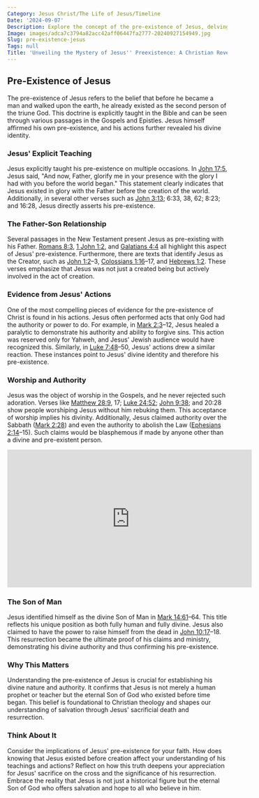 ```yaml
---
Category: Jesus Christ/The Life of Jesus/Timeline
Date: '2024-09-07'
Description: Explore the concept of the pre-existence of Jesus, delving into theological perspectives on His existence before His earthly life. Discover the significance and implications of this belief in Christian faith.
Image: images/adca7c3794a82acc42aff06447fa2777-20240927154949.jpg
Slug: pre-existence-jesus
Tags: null
Title: 'Unveiling the Mystery of Jesus'' Preexistence: A Christian Revelation'
---
```


## Pre-Existence of Jesus

The pre-existence of Jesus refers to the belief that before he became a man and walked upon the earth, he already existed as the second person of the triune God. This doctrine is explicitly taught in the Bible and can be seen through various passages in the Gospels and Epistles. Jesus himself affirmed his own pre-existence, and his actions further revealed his divine identity.

### Jesus' Explicit Teaching

Jesus explicitly taught his pre-existence on multiple occasions. In [John 17:5](https://www.bibleref.com/John/17/John-17-5.html), Jesus said, "And now, Father, glorify me in your presence with the glory I had with you before the world began." This statement clearly indicates that Jesus existed in glory with the Father before the creation of the world. Additionally, in several other verses such as [John 3:13](https://www.bibleref.com/John/3/John-3-13.html); 6:33, 38, 62; 8:23; and 16:28, Jesus directly asserts his pre-existence.

### The Father-Son Relationship

Several passages in the New Testament present Jesus as pre-existing with his Father. [Romans 8:3](https://www.bibleref.com/Romans/8/Romans-8-3.html), [1 John 1:2](https://www.bibleref.com/1-John/1/1-John-1-2.html), and [Galatians 4:4](https://www.bibleref.com/Galatians/4/Galatians-4-4.html) all highlight this aspect of Jesus' pre-existence. Furthermore, there are texts that identify Jesus as the Creator, such as [John 1:2](https://www.bibleref.com/John/1/John-1-2.html)–3, [Colossians 1:16](https://www.bibleref.com/Colossians/1/Colossians-1-16.html)–17, and [Hebrews 1:2](https://www.bibleref.com/Hebrews/1/Hebrews-1-2.html). These verses emphasize that Jesus was not just a created being but actively involved in the act of creation.

### Evidence from Jesus' Actions

One of the most compelling pieces of evidence for the pre-existence of Christ is found in his actions. Jesus often performed acts that only God had the authority or power to do. For example, in [Mark 2:3](https://www.bibleref.com/Mark/2/Mark-2-3.html)–12, Jesus healed a paralytic to demonstrate his authority and ability to forgive sins. This action was reserved only for Yahweh, and Jesus' Jewish audience would have recognized this. Similarly, in [Luke 7:48](https://www.bibleref.com/Luke/7/Luke-7-48.html)–50, Jesus' actions drew a similar reaction. These instances point to Jesus' divine identity and therefore his pre-existence.

### Worship and Authority

Jesus was the object of worship in the Gospels, and he never rejected such adoration. Verses like [Matthew 28:9](https://www.bibleref.com/Matthew/28/Matthew-28-9.html), 17; [Luke 24:52](https://www.bibleref.com/Luke/24/Luke-24-52.html); [John 9:38](https://www.bibleref.com/John/9/John-9-38.html); and 20:28 show people worshiping Jesus without him rebuking them. This acceptance of worship implies his divinity. Additionally, Jesus claimed authority over the Sabbath ([Mark 2:28](https://www.bibleref.com/Mark/2/Mark-2-28.html)) and even the authority to abolish the Law ([Ephesians 2:14](https://www.bibleref.com/Ephesians/2/Ephesians-2-14.html)–15). Such claims would be blasphemous if made by anyone other than a divine and pre-existent person.


<iframe width="560" height="315" src="https://www.youtube.com/embed/3p7Um5RK97Y" frameborder="0" allow="autoplay; encrypted-media" allowfullscreen></iframe>


### The Son of Man

Jesus identified himself as the divine Son of Man in [Mark 14:61](https://www.bibleref.com/Mark/14/Mark-14-61.html)–64. This title reflects his unique position as both fully human and fully divine. Jesus also claimed to have the power to raise himself from the dead in [John 10:17](https://www.bibleref.com/John/10/John-10-17.html)–18. This resurrection became the ultimate proof of his claims and ministry, demonstrating his divine authority and thus confirming his pre-existence.

### Why This Matters

Understanding the pre-existence of Jesus is crucial for establishing his divine nature and authority. It confirms that Jesus is not merely a human prophet or teacher but the eternal Son of God who existed before time began. This belief is foundational to Christian theology and shapes our understanding of salvation through Jesus' sacrificial death and resurrection.

### Think About It

Consider the implications of Jesus' pre-existence for your faith. How does knowing that Jesus existed before creation affect your understanding of his teachings and actions? Reflect on how this truth deepens your appreciation for Jesus' sacrifice on the cross and the significance of his resurrection. Embrace the reality that Jesus is not just a historical figure but the eternal Son of God who offers salvation and hope to all who believe in him.